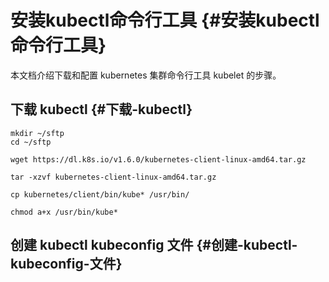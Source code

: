 # 安装kubectl命令行工具 {#安装kubectl命令行工具}

本文档介绍下载和配置 kubernetes 集群命令行工具 kubelet 的步骤。

## 下载 kubectl {#下载-kubectl}

```
mkdir ~/sftp
cd ~/sftp

wget https://dl.k8s.io/v1.6.0/kubernetes-client-linux-amd64.tar.gz

tar -xzvf kubernetes-client-linux-amd64.tar.gz

cp kubernetes/client/bin/kube* /usr/bin/

chmod a+x /usr/bin/kube*
```

## 创建 kubectl kubeconfig 文件 {#创建-kubectl-kubeconfig-文件}

```




```



